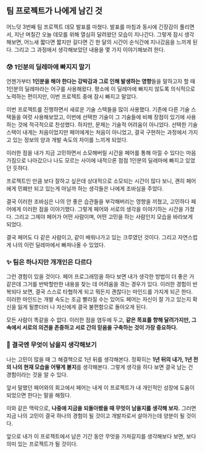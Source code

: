 ## 팀 프로젝트가 나에게 남긴 것

어느덧 3번째 팀 프로젝트 데모 발표를 마쳤다.
발표를 마침과 동시에 긴장감이 풀리면서, 지난 며칠간 오늘 데모를 위해 열심히 달려왔던 모습이 지나간다.
그렇게 잠시 생각해보면, 어느새 짧다면 짧지만 길다면 긴 한 달의 시간이 순식간에 지나갔음을 느끼게 된다.
그리고 그 과정에서 생각해보았던 내용을 몇 가지 이야기해보려 한다.

### 😰 1인분의 딜레마에 빠지지 말기

언젠가부터 **1인분을 해야 한다는 강박감과 그로 인해 발생하는 영향**들을 말하고자 할 때 1인분의 딜레마라는 어구를 사용해왔다.
평소에 이 딜레마에 빠지지 않도록 의식적으로 노력하는 편이지만, 이번 프로젝트 중에 잠시 빠지고 말았다.

이번 프로젝트를 진행하면서 새로운 기술 스택들을 많이 사용했다.
기존에 다른 기술 스택들을 여럿 사용해보았고, 이번에 선택한 기술이 그 기술들에 비해 장점이 있기에 사용하는 것에 적극적으로 찬성했다.
하지만, 문제는 기술적 어려움이 아니었다.
선택한 기술 스택이 내게는 처음이었지만 페어에게는 처음이 아니었고,
결국 구현하는 과정에서 가지고 있는 정보의 양과 개발 속도의 차이를 느끼게 되었다.

이러한 점을 내가 지금 고민하면서 소모해버릴 시간을 페어를 통해 아낄 수 있다는 마음가짐으로 나아갔으나
나도 모르는 사이에 내적으론 점점 1인분의 딜레마에 빠지고 있었던 듯하다.

프로젝트인 만큼 보다 잘하고 싶은데 상대적으로 소모되는 시간이 많다 보니,
괜히 페어에게 민폐만 되고 있는게 아닐까 하는 생각들은 나에게 조바심을 주었다.

결국 이러한 조바심은 나의 안 좋은 습관들을 부각해버리는 영향을 끼쳤고, 고민하다 페어에게 이러한 점을 이야기했다.
그렇게 페어와 서로의 생각을 이야기하는 시간을 가졌다.
그리고 그제야 페어가 어떤 사람이며, 어떤 고민을 하는 사람인지 모습을 바라보게 되었다.

결국 페어도 다 같은 사람이고, 같이 배워나가고 있는 크루였던 것이다.
그리고 자연스럽게 나의 이런 딜레마에서 빠져나올 수 있었다.

### ✨ 팀은 하나지만 개개인은 다르다

그런 경험이 있을 것이다.
페어 프로그래밍을 하다 보면 내가 생각한 방법이 더 좋은 거 같은데 그거를 반박할만한 내용을 찾는 데 어려움을 겪는 경우가 있다.
이러한 경험이 반복되다 보면, 결국 스스로 타협하게 되고 뭐든지 괜찮다는 마인드를 가지게 되곤 한다.
이러한 마인드는 개발 속도는 조금 빨라질 수는 있어도
페어는 자신이 잘 가고 있는지 확신을 잃게 될뿐더러 나 자신에게 결국 불편함으로 돌아오게 된다.

모든 사람이 똑같을 수 없다.
이러한 점을 염두에 두고, **같은 목표를 향해 달려가지만, 그 속에서 서로의 의견을 존중하고 서로 간의 믿음을 구축하는 것이 가장 중요하다.**

### 🐾 결국엔 무엇이 남을지 생각해보기

나는 고민이 많을 때 그 해결책으로 1년 뒤를 생각해본다.
정확히는 **1년 뒤의 내가, 1년 전의 나의 현재 모습을 어떻게 볼지**를 생각해본다.
그렇게 생각을 하다 보면 결국 남는 건 경험이라는 것을 알 수 있다.

앞서 말했던 페어와의 회고에서 페어는 내게
이 프로젝트가 내 개인적인 성장에 도움이 되었으면 한다는 말을 해줬다.

이와 같은 맥락으로, **나중에 지금을 되돌아봤을 때 무엇이 남을지를 생각해 보자.**
그러면 지금 나의 고민이 결국 하나의 경험이 될 것이고 개발자로서 살아가는데 양분이 될 것이다.

앞으로 내가 이 프로젝트에서 남은 기간 동안 무엇을 가져갈지를 생각해보다 보면,
보다 의미 있는 프로젝트가 될 것이다.
